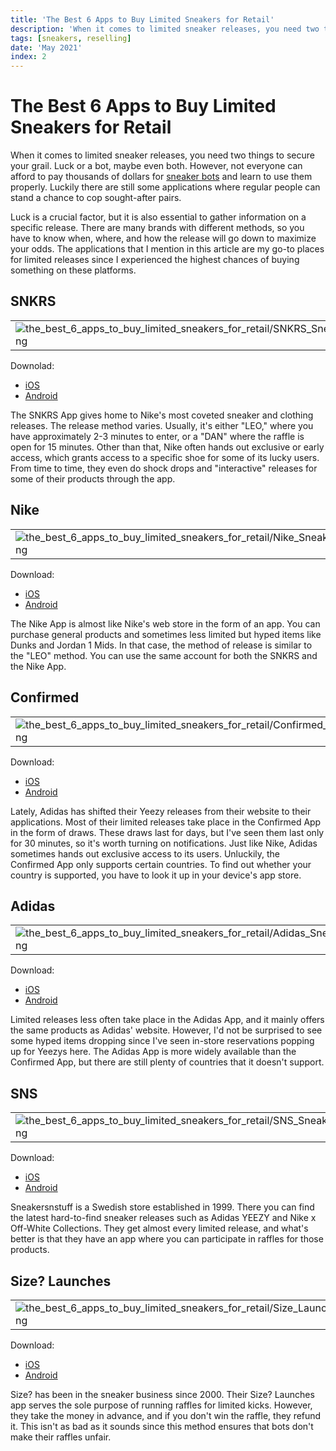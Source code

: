 ```yaml
---
title: 'The Best 6 Apps to Buy Limited Sneakers for Retail'
description: 'When it comes to limited sneaker releases, you need two things to secure your grail. Luck or a bot, maybe even both. However, not everyone can afford to pay thousands of dollars for [sneaker bots](https://www.businessinsider.com/sneaker-bots-how-to-buy-make-and-run-the-tech-2021-1) and learn to use them properly. Luckily there are still some applications where regular people can stand a chance to cop sought-after pairs.'
tags: [sneakers, reselling]
date: 'May 2021'
index: 2
---
```


# The Best 6 Apps to Buy Limited Sneakers for Retail

When it comes to limited sneaker releases, you need two things to secure your grail. Luck or a bot, maybe even both. However, not everyone can afford to pay thousands of dollars for [sneaker bots](https://www.businessinsider.com/sneaker-bots-how-to-buy-make-and-run-the-tech-2021-1) and learn to use them properly. Luckily there are still some applications where regular people can stand a chance to cop sought-after pairs.

Luck is a crucial factor, but it is also essential to gather information on a specific release. There are many brands with different methods, so you have to know when, where, and how the release will go down to maximize your odds. The applications that I mention in this article are my go-to places for limited releases since I experienced the highest chances of buying something on these platforms.

## SNKRS

|                                                                                                                                                                                                     |                                                                                                                                                                                                           |
| --------------------------------------------------------------------------------------------------------------------------------------------------------------------------------------------------- | --------------------------------------------------------------------------------------------------------------------------------------------------------------------------------------------------------- |
| ![the_best_6_apps_to_buy_limited_sneakers_for_retail/SNKRS_Sneakers_App_Swoosh_Logopng.png](/images/posts/the_best_6_apps_to_buy_limited_sneakers_for_retail/SNKRS_Sneakers_App_Swoosh_Logopng.png) | ![the_best_6_apps_to_buy_limited_sneakers_for_retail/SNKRS_Sneakers_App_Upcoming_Releases.png](/images/posts/the_best_6_apps_to_buy_limited_sneakers_for_retail/SNKRS_Sneakers_App_Upcoming_Releases.png) |

Downolad:

-   [iOS](https://apps.apple.com/us/app/nike-snkrs-sneaker-release/id911130812)
-   [Android](https://play.google.com/store/apps/details?id=com.nike.snkrs&hl=en_US&gl=US)

The SNKRS App gives home to Nike's most coveted sneaker and clothing releases. The release method varies. Usually, it's either "LEO," where you have approximately 2-3 minutes to enter, or a "DAN" where the raffle is open for 15 minutes. Other than that, Nike often hands out exclusive or early access, which grants access to a specific shoe for some of its lucky users. From time to time, they even do shock drops and "interactive" releases for some of their products through the app.

## Nike

|                                                                                                                                                                                           |                                                                                                                                                                     |
| ----------------------------------------------------------------------------------------------------------------------------------------------------------------------------------------- | ------------------------------------------------------------------------------------------------------------------------------------------------------------------- |
| ![the_best_6_apps_to_buy_limited_sneakers_for_retail/Nike_Sneaker_App_Swoosh_Logo.png](/images/posts/the_best_6_apps_to_buy_limited_sneakers_for_retail/Nike_Sneaker_App_Swoosh_Logo.png) | ![the_best_6_apps_to_buy_limited_sneakers_for_retail/Nike_Sneaker_App_.png](/images/posts/the_best_6_apps_to_buy_limited_sneakers_for_retail/Nike_Sneaker_App_.png) |

Download:

-   [iOS](https://apps.apple.com/us/app/nike/id1095459556)
-   [Android](https://play.google.com/store/apps/details?id=com.nike.omega&hl=en_US&gl=US)

The Nike App is almost like Nike's web store in the form of an app. You can purchase general products and sometimes less limited but hyped items like Dunks and Jordan 1 Mids. In that case, the method of release is similar to the "LEO" method. You can use the same account for both the SNKRS and the Nike App.

## Confirmed

|                                                                                                                                                                                                                         |                                                                                                                                                                                                                 |
| ----------------------------------------------------------------------------------------------------------------------------------------------------------------------------------------------------------------------- | --------------------------------------------------------------------------------------------------------------------------------------------------------------------------------------------------------------- |
| ![the_best_6_apps_to_buy_limited_sneakers_for_retail/Confirmed_Sneaker_App_Adidas_Originals_Logo.png](/images/posts/the_best_6_apps_to_buy_limited_sneakers_for_retail/Confirmed_Sneaker_App_Adidas_Originals_Logo.png) | ![the_best_6_apps_to_buy_limited_sneakers_for_retail/Confirmed_Sneaker_App_Upcoming_Releases.png](/images/posts/the_best_6_apps_to_buy_limited_sneakers_for_retail/Confirmed_Sneaker_App_Upcoming_Releases.png) |

Download:

-   [iOS](https://apps.apple.com/us/app/adidas-confirmed/id1508115448)
-   [Android](https://play.google.com/store/apps/details?id=com.adidas.confirmed.app&hl=en_US&gl=US)

Lately, Adidas has shifted their Yeezy releases from their website to their applications. Most of their limited releases take place in the Confirmed App in the form of draws. These draws last for days, but I've seen them last only for 30 minutes, so it's worth turning on notifications. Just like Nike, Adidas sometimes hands out exclusive access to its users. Unluckily, the Confirmed App only supports certain countries. To find out whether your country is supported, you have to look it up in your device's app store.

## Adidas

|                                                                                                                                                                                                             |                                                                                                                                                                       |
| ----------------------------------------------------------------------------------------------------------------------------------------------------------------------------------------------------------- | --------------------------------------------------------------------------------------------------------------------------------------------------------------------- |
| ![the_best_6_apps_to_buy_limited_sneakers_for_retail/Adidas_Sneaker_App_Adidas_Sports_Logo.png](/images/posts/the_best_6_apps_to_buy_limited_sneakers_for_retail/Adidas_Sneaker_App_Adidas_Sports_Logo.png) | ![the_best_6_apps_to_buy_limited_sneakers_for_retail/Adidas_Sneaker_App.png](/images/posts/the_best_6_apps_to_buy_limited_sneakers_for_retail/Adidas_Sneaker_App.png) |

Download:

-   [iOS](https://apps.apple.com/us/app/adidas-confirmed/id1508115448)
-   [Android](https://play.google.com/store/apps/details?id=com.adidas.app&hl=en_US&gl=US)

Limited releases less often take place in the Adidas App, and it mainly offers the same products as Adidas' website. However, I'd not be surprised to see some hyped items dropping since I've seen in-store reservations popping up for Yeezys here. The Adidas App is more widely available than the Confirmed App, but there are still plenty of countries that it doesn't support.

## SNS

|                                                                                                                                                                           |                                                                                                                                                                                                 |
| ------------------------------------------------------------------------------------------------------------------------------------------------------------------------- | ----------------------------------------------------------------------------------------------------------------------------------------------------------------------------------------------- |
| ![the_best_6_apps_to_buy_limited_sneakers_for_retail/SNS_Sneaker_App_Logo.png](/images/posts/the_best_6_apps_to_buy_limited_sneakers_for_retail/SNS_Sneaker_App_Logo.png) | ![the_best_6_apps_to_buy_limited_sneakers_for_retail/SNS_Sneaker_App_Raffle_Releases.png](/images/posts/the_best_6_apps_to_buy_limited_sneakers_for_retail/SNS_Sneaker_App_Raffle_Releases.png) |

Download:

-   [iOS](https://apps.apple.com/us/app/sneakersnstuff/id1448711979)
-   [Android](https://play.google.com/store/apps/details?id=com.sneakersnstuff.supply&hl=en_US&gl=US)

Sneakersnstuff is a Swedish store established in 1999. There you can find the latest hard-to-find sneaker releases such as Adidas YEEZY and Nike x Off-White Collections. They get almost every limited release, and what's better is that they have an app where you can participate in raffles for those products.

## Size? Launches

|                                                                                                                                                                                                 |                                                                                                                                                                                                                     |
| ----------------------------------------------------------------------------------------------------------------------------------------------------------------------------------------------- | ------------------------------------------------------------------------------------------------------------------------------------------------------------------------------------------------------------------- |
| ![the_best_6_apps_to_buy_limited_sneakers_for_retail/Size_Launches_Sneakers_App_Logo.png](/images/posts/the_best_6_apps_to_buy_limited_sneakers_for_retail/Size_Launches_Sneakers_App_Logo.png) | ![the_best_6_apps_to_buy_limited_sneakers_for_retail/Size_Launches_Sneaker_App_Raffle_Releases.png](/images/posts/the_best_6_apps_to_buy_limited_sneakers_for_retail/Size_Launches_Sneaker_App_Raffle_Releases.png) |

Download:

-   [iOS](https://apps.apple.com/gb/app/size-launches/id1220362486)
-   [Android](https://play.google.com/store/apps/details?id=size.launch&hl=en_US&gl=US)

Size? has been in the sneaker business since 2000. Their Size? Launches app serves the sole purpose of running raffles for limited kicks. However, they take the money in advance, and if you don't win the raffle, they refund it. This isn't as bad as it sounds since this method ensures that bots don't make their raffles unfair.
